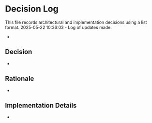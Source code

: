 # Decision Log

This file records architectural and implementation decisions using a list format.
2025-05-22 10:36:03 - Log of updates made.

*

## Decision

*

## Rationale 

*

## Implementation Details

*